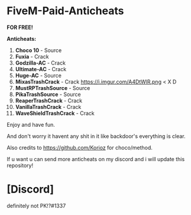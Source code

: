 # FiveM-Paid-Anticheats
**FOR FREE!**



<strong>Anticheats:</strong>
1. **Choco 10** - Source 
2. **Fuxia** - Crack
3. **Godzilla-AC** - Crack
4. **Ultimate-AC** - Crack
5. **Huge-AC** - Source
6. **MixasTrashCrack** - Crack  https://i.imgur.com/A4DtWlR.png < X D 
7. **MustRPTrashSource** - Source
8. **PikaTrashSource** - Source
9. **ReaperTrashCrack** - Crack
10. **VanillaTrashCrack** - Crack
11. **WaveShieldTrashCrack** - Crack


Enjoy and have fun.

And don't worry it havent any shit in it like backdoor's everything is clear.

Also credits to https://github.com/Korioz for choco/method.

If u want u can send more anticheats on my discord and i will update this repository!


# [Discord]
definitely not PK!?#1337
